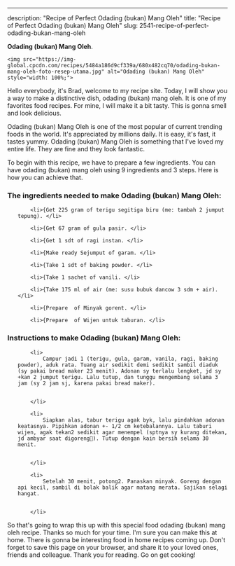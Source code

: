 ---
description: "Recipe of Perfect Odading (bukan) Mang Oleh"
title: "Recipe of Perfect Odading (bukan) Mang Oleh"
slug: 2541-recipe-of-perfect-odading-bukan-mang-oleh

<p>
	<strong>Odading (bukan) Mang Oleh</strong>. 
	
</p>
<p>
	
	<img src="https://img-global.cpcdn.com/recipes/5484a186d9cf339a/680x482cq70/odading-bukan-mang-oleh-foto-resep-utama.jpg" alt="Odading (bukan) Mang Oleh" style="width: 100%;">
	
	
</p>
<p>
	Hello everybody, it's Brad, welcome to my recipe site. Today, I will show you a way to make a distinctive dish, odading (bukan) mang oleh. It is one of my favorites food recipes. For mine, I will make it a bit tasty. This is gonna smell and look delicious.
</p>
	
<p>
	
</p>
<p>
	Odading (bukan) Mang Oleh is one of the most popular of current trending foods in the world. It's appreciated by millions daily. It is easy, it's fast, it tastes yummy. Odading (bukan) Mang Oleh is something that I've loved my entire life. They are fine and they look fantastic.
</p>

<p>
To begin with this recipe, we have to prepare a few ingredients. You can have odading (bukan) mang oleh using 9 ingredients and 3 steps. Here is how you can achieve that.
</p>

<h3>The ingredients needed to make Odading (bukan) Mang Oleh:</h3>

<ol>
	
		<li>{Get 225 gram of terigu segitiga biru (me: tambah 2 jumput tepung). </li>
	
		<li>{Get 67 gram of gula pasir. </li>
	
		<li>{Get 1 sdt of ragi instan. </li>
	
		<li>{Make ready Sejumput of garam. </li>
	
		<li>{Take 1 sdt of baking powder. </li>
	
		<li>{Take 1 sachet of vanili. </li>
	
		<li>{Take 175 ml of air (me: susu bubuk dancow 3 sdm + air). </li>
	
		<li>{Prepare  of Minyak gorent. </li>
	
		<li>{Prepare  of Wijen untuk taburan. </li>
	
</ol>
<p>
	
</p>

<h3>Instructions to make Odading (bukan) Mang Oleh:</h3>

<ol>
	
		<li>
			Campur jadi 1 (terigu, gula, garam, vanila, ragi, baking powder), aduk rata. Tuang air sedikit demi sedikit sambil diaduk (sy pakai bread maker 23 menit). Adonan sy terlalu lengket, jd sy +kan 2 jumput terigu. Lalu tutup, dan tunggu mengembang selama 3 jam (sy 2 jam sj, karena pakai bread maker).
			
			
		</li>
	
		<li>
			Siapkan alas, tabur terigu agak byk, lalu pindahkan adonan keatasnya. Pipihkan adonan +- 1/2 cm ketebalannya. Lalu taburi wijen, agak tekan2 sedikit agar menempel (sptnya sy kurang ditekan, jd ambyar saat digoreng😬). Tutup dengan kain bersih selama 30 menit.
			
			
		</li>
	
		<li>
			Setelah 30 menit, potong2. Panaskan minyak. Goreng dengan api kecil, sambil di bolak balik agar matang merata. Sajikan selagi hangat.
			
			
		</li>
	
</ol>

<p>
	
</p>

<p>
	So that's going to wrap this up with this special food odading (bukan) mang oleh recipe. Thanks so much for your time. I'm sure you can make this at home. There is gonna be interesting food in home recipes coming up. Don't forget to save this page on your browser, and share it to your loved ones, friends and colleague. Thank you for reading. Go on get cooking!
</p>
